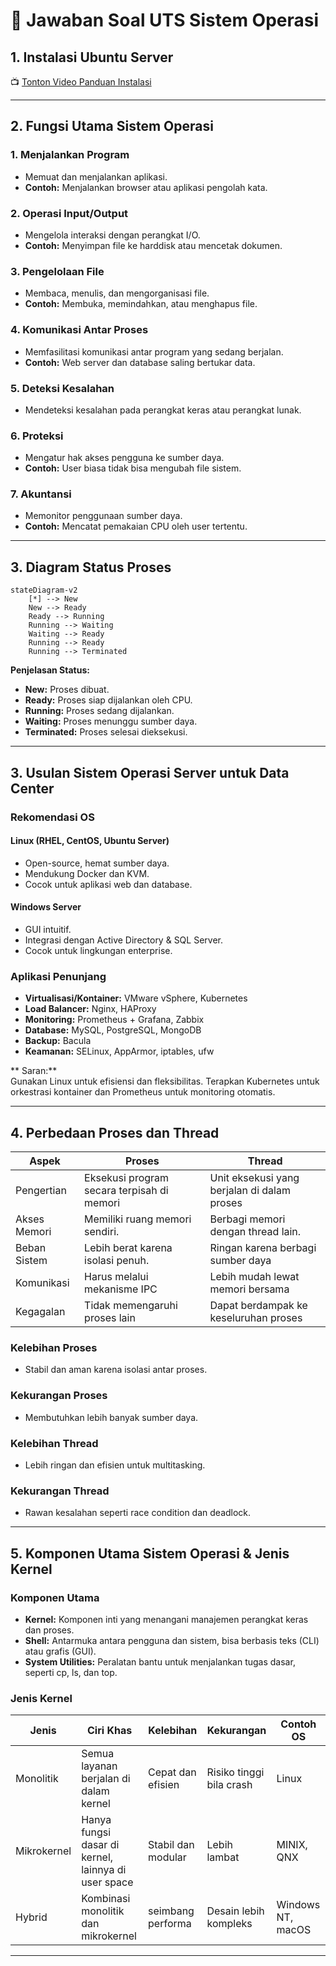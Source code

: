 
# 📘 Jawaban Soal UTS Sistem Operasi

## 1. Instalasi Ubuntu Server

📺 [Tonton Video Panduan Instalasi](https://youtu.be/q4Gn8AQwc98 "Tonton Video di YouTube")

---

## 2. Fungsi Utama Sistem Operasi

### 1. Menjalankan Program
- Memuat dan menjalankan aplikasi.
- **Contoh:** Menjalankan browser atau aplikasi pengolah kata.

### 2. Operasi Input/Output
- Mengelola interaksi dengan perangkat I/O.
- **Contoh:** Menyimpan file ke harddisk atau mencetak dokumen.

### 3. Pengelolaan File
- Membaca, menulis, dan mengorganisasi file.
- **Contoh:** Membuka, memindahkan, atau menghapus file.

### 4. Komunikasi Antar Proses
- Memfasilitasi komunikasi antar program yang sedang berjalan.
- **Contoh:** Web server dan database saling bertukar data.

### 5. Deteksi Kesalahan
- Mendeteksi kesalahan pada perangkat keras atau perangkat lunak.

### 6. Proteksi
- Mengatur hak akses pengguna ke sumber daya.
- **Contoh:** User biasa tidak bisa mengubah file sistem.

### 7. Akuntansi
- Memonitor penggunaan sumber daya.
- **Contoh:** Mencatat pemakaian CPU oleh user tertentu.

---

## 3. Diagram Status Proses

```mermaid
stateDiagram-v2
    [*] --> New
    New --> Ready
    Ready --> Running
    Running --> Waiting
    Waiting --> Ready
    Running --> Ready
    Running --> Terminated

```

**Penjelasan Status:**
- **New:** Proses dibuat.
- **Ready:** Proses siap dijalankan oleh CPU.
- **Running:** Proses sedang dijalankan.
- **Waiting:** Proses menunggu sumber daya.
- **Terminated:** Proses selesai dieksekusi.

---

## 3. Usulan Sistem Operasi Server untuk Data Center

### Rekomendasi OS

#### Linux (RHEL, CentOS, Ubuntu Server)
- Open-source, hemat sumber daya.
- Mendukung Docker dan KVM.
- Cocok untuk aplikasi web dan database.

#### Windows Server
- GUI intuitif.
- Integrasi dengan Active Directory & SQL Server.
- Cocok untuk lingkungan enterprise.

### Aplikasi Penunjang

- **Virtualisasi/Kontainer:** VMware vSphere, Kubernetes
- **Load Balancer:** Nginx, HAProxy
- **Monitoring:** Prometheus + Grafana, Zabbix
- **Database:** MySQL, PostgreSQL, MongoDB
- **Backup:** Bacula
- **Keamanan:** SELinux, AppArmor, iptables, ufw

** Saran:**  
Gunakan Linux untuk efisiensi dan fleksibilitas. Terapkan Kubernetes untuk orkestrasi kontainer dan Prometheus untuk monitoring otomatis.

---

## 4. Perbedaan Proses dan Thread

| Aspek        | Proses                                      | Thread                                       |
|--------------|---------------------------------------------|----------------------------------------------|
| Pengertian   | Eksekusi program secara terpisah di memori  | Unit eksekusi yang berjalan di dalam proses  |
| Akses Memori | Memiliki ruang memori sendiri.              | Berbagi memori dengan thread lain.           |
| Beban Sistem | Lebih berat karena isolasi penuh.           | Ringan karena berbagi sumber daya            |
| Komunikasi   | Harus melalui mekanisme IPC                 | Lebih mudah lewat memori bersama             |
| Kegagalan    | Tidak memengaruhi proses lain               | Dapat berdampak ke keseluruhan proses        |

###  Kelebihan Proses
- Stabil dan aman karena isolasi antar proses.
  
###  Kekurangan Proses
- Membutuhkan lebih banyak sumber daya.

###  Kelebihan Thread
- Lebih ringan dan efisien untuk multitasking.

###  Kekurangan Thread
- Rawan kesalahan seperti race condition dan deadlock.


---

## 5. Komponen Utama Sistem Operasi & Jenis Kernel

### Komponen Utama

- **Kernel:** Komponen inti yang menangani manajemen perangkat keras dan proses.
- **Shell:** Antarmuka antara pengguna dan sistem, bisa berbasis teks (CLI) atau grafis (GUI).
- **System Utilities:** Peralatan bantu untuk menjalankan tugas dasar, seperti cp, ls, dan top.

### Jenis Kernel

| Jenis         | Ciri Khas                                                | Kelebihan             | Kekurangan                 | Contoh OS         |
|---------------|----------------------------------------------------------|-----------------------|----------------------------|-------------------|
| Monolitik     | Semua layanan berjalan di dalam kernel                   | Cepat dan efisien     | Risiko tinggi bila crash   | Linux             |
| Mikrokernel   | Hanya fungsi dasar di kernel, lainnya di user space      | Stabil dan modular    | Lebih lambat               | MINIX, QNX        |
| Hybrid        | Kombinasi monolitik dan mikrokernel                      | seimbang performa     | Desain lebih kompleks      | Windows NT, macOS |

---
